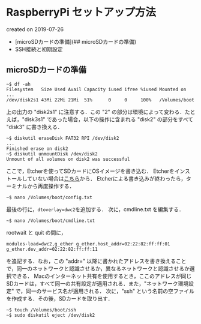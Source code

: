 # RaspberryPi セットアップ方法

created on 2019-07-26

- [microSDカードの準備](## microSDカードの準備)
- SSH接続と初期設定

## microSDカードの準備

```
~$ df -ah
Filesystem   Size Used Avail Capacity iused ifree %iused Mounted on
...
/dev/disk2s1 43Mi 22Mi 21Mi  51%      0     0     100%   /Volumes/boot
```

上の出力の "disk2s1" に注意する．この "2" の部分は環境によって変わる．たとえば，"disk3s1" であった場合，以下の操作に含まれる "disk2" の部分をすべて "disk3" に書き換える．

```
~$ diskutil eraseDisk FAT32 RPI /dev/disk2
...
Finished erase on disk2
~$ diskutil unmountDisk /dev/disk2
Unmount of all volumes on disk2 was successful
```

ここで，Etcherを使ってSDカードにOSイメージを書き込む．
Etcherをインストールしていない場合は[こちら](https://www.balena.io/etcher/)から．
Etcherによる書き込みが終わったら，ターミナルから再度操作する．

```
~$ nano /Volumes/boot/config.txt
```

最後の行に，`dtoverlay=dwc2`を追加する．
次に，cmdline.txt を編集する．

```
~$ nano /Volumes/boot/cmdline.txt
```

rootwait と quit の間に，

```
modules-load=dwc2,g_ether g_ether.host_addr=02:22:82:ff:ff:01 g_ether.dev_addr=02:22:82:ff:ff:11
```

を追記する．なお，この "addr=" 以降に書かれたアドレスを書き換えることで，同一のネットワークと認識させるか，異なるネットワークと認識させるか選択できる．
Macのインターネット共有を使用するとき，ここのアドレスが同じSDカードは，すべて同一の共有設定が適用される．また，"ネットワーク環境設定" で，同一のサービス名が適用される．
次に，"ssh" という名前の空ファイルを作成する．その後，SDカードを取り出す．

```
~$ touch /Volumes/boot/ssh
~$ sudo diskutil eject /dev/disk2
```
